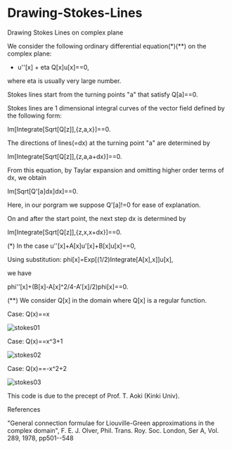 # Drawing-Stokes-Lines

Drawing Stokes Lines on complex plane

We consider the following ordinary differential equation(*)(**) on the complex plane:

- u''[x] + eta Q[x]u[x]==0,
  
where eta is usually very large number.

Stokes lines start from the turning points "a" that satisfy Q[a]==0.

Stokes lines are 1 dimensional integral curves of the vector field defined by the following form:

Im[Integrate[Sqrt[Q[z]],{z,a,x}]==0.

The directions of lines(=dx) at the turning point "a" are determined by

Im[Integrate[Sqrt[Q[z]],{z,a,a+dx}]==0.

From this equation, by Taylar expansion and omitting higher order terms of dx, we obtain

Im[Sqrt[Q'[a]dx]dx]==0.

Here, in our porgram we suppose Q'[a]!=0 for ease of explanation.

On and after the start point, the next step dx is determined by

Im[Integrate[Sqrt[Q[z]],{z,x,x+dx}]==0.

(*) In the case u''[x]+A[x]u'[x]+B[x]u[x]==0,

Using substitution: phi[x]=Exp[(1/2)Integrate[A[x],x]]u[x],

we have

phi''[x]+(B[x]-A[x]^2/4-A'[x]/2)phi[x]==0.

(**) We consider Q[x] in the domain where Q[x] is a regular function.

Case: Q(x)==x

![stokes01](https://github.com/user-attachments/assets/c96448e4-a152-4657-b8ab-f6f8d48418c9)


Case: Q(x)==x^3+1

![stokes02](https://github.com/user-attachments/assets/42e4fcb2-8971-4e56-bdd3-e52275f4a52b)


Case: Q(x)==-x^2+2

![stokes03](https://github.com/user-attachments/assets/af501797-1021-4266-bf45-32f9777027da)


This code is due to the precept of Prof. T. Aoki (Kinki Univ).

References

"General connection formulae for Liouville-Green approximations in the complex domain", F. E. J. Olver, Phil. Trans. Roy. Soc. London, Ser A, Vol. 289, 1978, pp501--548

